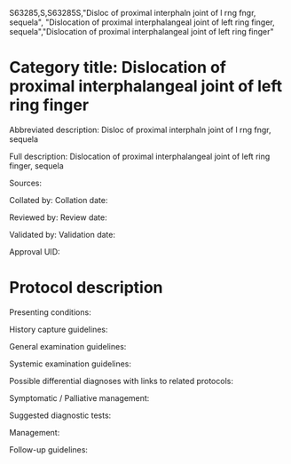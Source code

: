 S63285,S,S63285S,"Disloc of proximal interphaln joint of l rng fngr, sequela", "Dislocation of proximal interphalangeal joint of left ring finger, sequela","Dislocation of proximal interphalangeal joint of left ring finger"
# Category title: Dislocation of proximal interphalangeal joint of left ring finger

Abbreviated description: Disloc of proximal interphaln joint of l rng fngr, sequela

Full description: Dislocation of proximal interphalangeal joint of left ring finger, sequela

Sources:

Collated by:
Collation date:

Reviewed by:
Review date:

Validated by:
Validation date:

Approval UID:

# Protocol description

Presenting conditions:

History capture guidelines:

General examination guidelines:

Systemic examination guidelines:

Possible differential diagnoses with links to related protocols:

Symptomatic / Palliative management:

Suggested diagnostic tests:

Management:

Follow-up guidelines:
